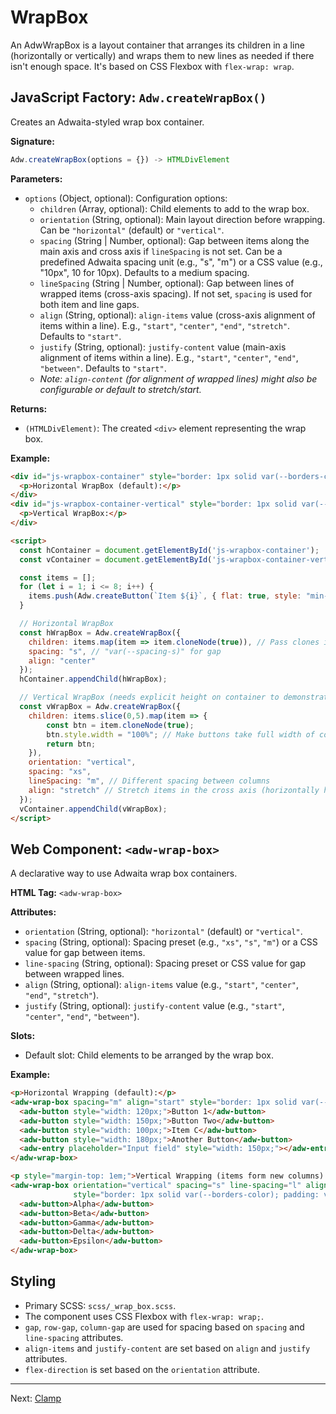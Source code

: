 # WrapBox

An AdwWrapBox is a layout container that arranges its children in a line (horizontally or vertically) and wraps them to new lines as needed if there isn't enough space. It's based on CSS Flexbox with `flex-wrap: wrap`.

## JavaScript Factory: `Adw.createWrapBox()`

Creates an Adwaita-styled wrap box container.

**Signature:**

```javascript
Adw.createWrapBox(options = {}) -> HTMLDivElement
```

**Parameters:**

*   `options` (Object, optional): Configuration options:
    *   `children` (Array<HTMLElement>, optional): Child elements to add to the
        wrap box.
    *   `orientation` (String, optional): Main layout direction before wrapping.
        Can be `"horizontal"` (default) or `"vertical"`.
    *   `spacing` (String | Number, optional): Gap between items along the main
        axis and cross axis if `lineSpacing` is not set. Can be a predefined
        Adwaita spacing unit (e.g., "s", "m") or a CSS value (e.g., "10px",
        10 for 10px). Defaults to a medium spacing.
    *   `lineSpacing` (String | Number, optional): Gap between lines of wrapped
        items (cross-axis spacing). If not set, `spacing` is used for both item
        and line gaps.
    *   `align` (String, optional): `align-items` value (cross-axis alignment of
        items within a line). E.g., `"start"`, `"center"`, `"end"`, `"stretch"`.
        Defaults to `"start"`.
    *   `justify` (String, optional): `justify-content` value (main-axis
        alignment of items within a line). E.g., `"start"`, `"center"`, `"end"`,
        `"between"`. Defaults to `"start"`.
    *   *Note: `align-content` (for alignment of wrapped lines) might also be
        configurable or default to stretch/start.*

**Returns:**

*   `(HTMLDivElement)`: The created `<div>` element representing the wrap box.

**Example:**

```html
<div id="js-wrapbox-container" style="border: 1px solid var(--borders-color); padding: var(--spacing-s); max-width: 350px;">
  <p>Horizontal WrapBox (default):</p>
</div>
<div id="js-wrapbox-container-vertical" style="border: 1px solid var(--borders-color); padding: var(--spacing-s); max-width: 200px; height: 150px; margin-top: 10px;">
  <p>Vertical WrapBox:</p>
</div>

<script>
  const hContainer = document.getElementById('js-wrapbox-container');
  const vContainer = document.getElementById('js-wrapbox-container-vertical');

  const items = [];
  for (let i = 1; i <= 8; i++) {
    items.push(Adw.createButton(`Item ${i}`, { flat: true, style: "min-width: 80px;" }));
  }

  // Horizontal WrapBox
  const hWrapBox = Adw.createWrapBox({
    children: items.map(item => item.cloneNode(true)), // Pass clones if items array is reused
    spacing: "s", // "var(--spacing-s)" for gap
    align: "center"
  });
  hContainer.appendChild(hWrapBox);

  // Vertical WrapBox (needs explicit height on container to demonstrate wrapping)
  const vWrapBox = Adw.createWrapBox({
    children: items.slice(0,5).map(item => {
        const btn = item.cloneNode(true);
        btn.style.width = "100%"; // Make buttons take full width of column
        return btn;
    }),
    orientation: "vertical",
    spacing: "xs",
    lineSpacing: "m", // Different spacing between columns
    align: "stretch" // Stretch items in the cross axis (horizontally here)
  });
  vContainer.appendChild(vWrapBox);
</script>
```

## Web Component: `<adw-wrap-box>`

A declarative way to use Adwaita wrap box containers.

**HTML Tag:** `<adw-wrap-box>`

**Attributes:**

*   `orientation` (String, optional): `"horizontal"` (default) or `"vertical"`.
*   `spacing` (String, optional): Spacing preset (e.g., `"xs"`, `"s"`, `"m"`) or a CSS value for gap between items.
*   `line-spacing` (String, optional): Spacing preset or CSS value for gap between wrapped lines.
*   `align` (String, optional): `align-items` value (e.g., `"start"`, `"center"`, `"end"`, `"stretch"`).
*   `justify` (String, optional): `justify-content` value (e.g., `"start"`, `"center"`, `"end"`, `"between"`).

**Slots:**

*   Default slot: Child elements to be arranged by the wrap box.

**Example:**

```html
<p>Horizontal Wrapping (default):</p>
<adw-wrap-box spacing="m" align="start" style="border: 1px solid var(--borders-color); padding: var(--spacing-s); max-width: 400px;">
  <adw-button style="width: 120px;">Button 1</adw-button>
  <adw-button style="width: 150px;">Button Two</adw-button>
  <adw-button style="width: 100px;">Item C</adw-button>
  <adw-button style="width: 180px;">Another Button</adw-button>
  <adw-entry placeholder="Input field" style="width: 150px;"></adw-entry>
</adw-wrap-box>

<p style="margin-top: 1em;">Vertical Wrapping (items form new columns):</p>
<adw-wrap-box orientation="vertical" spacing="s" line-spacing="l" align="stretch"
              style="border: 1px solid var(--borders-color); padding: var(--spacing-s); height: 120px; width: 300px;">
  <adw-button>Alpha</adw-button>
  <adw-button>Beta</adw-button>
  <adw-button>Gamma</adw-button>
  <adw-button>Delta</adw-button>
  <adw-button>Epsilon</adw-button>
</adw-wrap-box>
```

## Styling

*   Primary SCSS: `scss/_wrap_box.scss`.
*   The component uses CSS Flexbox with `flex-wrap: wrap;`.
*   `gap`, `row-gap`, `column-gap` are used for spacing based on `spacing` and `line-spacing` attributes.
*   `align-items` and `justify-content` are set based on `align` and `justify` attributes.
*   `flex-direction` is set based on the `orientation` attribute.

---
Next: [Clamp](./clamp.md)
